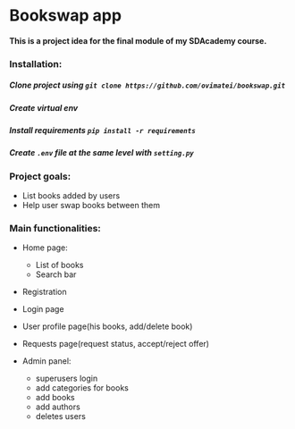 # Bookswap app

#### This is a project idea for the final module of my SDAcademy course.


### Installation:

##### Clone project using `git clone https://github.com/ovimatei/bookswap.git`
##### Create virtual env
##### Install requirements `pip install -r requirements`
##### Create ```.env``` file at the same level with ```setting.py```


### Project goals:
- List books added by users
- Help user swap books between them

### Main functionalities:

- Home page:
    - List of books 
    - Search bar 
    
- Registration
- Login page
- User profile page(his books, add/delete book)
- Requests page(request status, accept/reject offer)
    
- Admin panel:
    - superusers login
    - add categories for books
    - add books
    - add authors
    - deletes users



